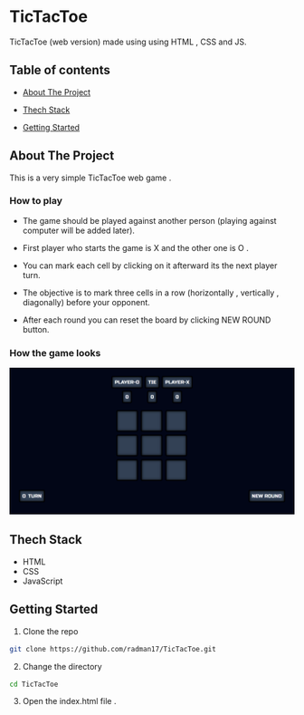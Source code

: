 # TicTacToe

TicTacToe (web version) made using using HTML , CSS and JS.

## Table of contents

* [About The Project](#about-the-project)

* [Thech Stack](#tech-stack) 

* [Getting Started](#getting-started)

## About The Project

This is a very simple TicTacToe web game .

### How to play 

- The game should be played against another person (playing against computer will be added later).

- First player who starts the game is X and the other one is O .

- You can mark each cell by clicking on it afterward its the next player turn.

- The objective is to mark three cells in a row (horizontally , vertically , diagonally) before your opponent.

- After each round you can reset the board by clicking NEW ROUND button.

### How the game looks

![](TicTacToe-screenshot.png)

## Thech Stack

* HTML
* CSS
* JavaScript

## Getting Started

1. Clone the repo
```sh
git clone https://github.com/radman17/TicTacToe.git
```
2. Change the directory
```sh
cd TicTacToe
```
3. Open the index.html file .
